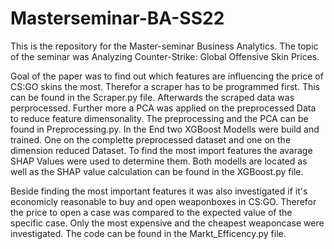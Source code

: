 # Masterseminar-BA-SS22

This is the repository for the Master-seminar Business Analytics. The topic of the seminar was Analyzing Counter-Strike: Global Offensive Skin Prices.

Goal of the paper was to find out which features are influencing the price of CS:GO skins the most. Therefor a scraper has to be programmed first. 
This can be found in the Scraper.py file. Afterwards the scraped data was perprocessed. Further more a PCA was applied on the preprocessed Data to 
reduce feature dimensonality. The preprocessing and the PCA can be found in Preprocessing.py. In the End two XGBoost Modells were build and trained. 
One on the complette preprocessed dataset and one on the dimension reduced Dataset. To find the most import features the avarage SHAP Values were
used to determine them. Both modells are located as well as the SHAP value calculation can be found in the XGBoost.py file.


Beside finding the most important features it was also investigated if it's economicly reasonable to buy and open weaponboxes in CS:GO. 
Therefor the price to open a case was compared to the expected value of the specific case. Only the most expensive and the cheapest weaponcase 
were investigated. The code can be found in the Markt_Efficency.py file.
